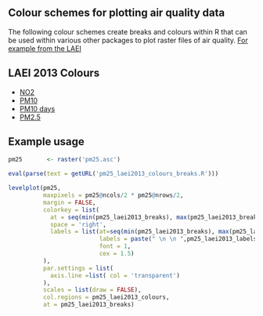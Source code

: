 ## Colour schemes for plotting air quality data

The following colour schemes create breaks and colours within R that can be used within various other packages to plot raster files of air quality. [For example from the LAEI](https://data.london.gov.uk/dataset/london-atmospheric-emissions-inventory-2013)

## LAEI 2013 Colours
* [NO2](https://github.com/KCL-ERG/colour_schemes/blob/master/no2_laei2013_colours_breaks.R)
* [PM10](https://github.com/KCL-ERG/colour_schemes/blob/master/pm10_laei2013_colours_breaks.R)
* [PM10 days](https://github.com/KCL-ERG/colour_schemes/blob/master/pm10d_laei2013_breaks_colours.R)
* [PM2.5](https://github.com/KCL-ERG/colour_schemes/blob/master/pm25_laei2013_colours_breaks.R)

## Example usage
```r
pm25       <- raster('pm25.asc')

eval(parse(text = getURL('pm25_laei2013_colours_breaks.R')))

levelplot(pm25,
          maxpixels = pm25@ncols/2 * pm25@nrows/2,
          margin = FALSE,
          colorkey = list(
            at = seq(min(pm25_laei2013_breaks), max(pm25_laei2013_breaks), length = 12),
            space = 'right',
            labels = list(at=seq(min(pm25_laei2013_breaks), max(pm25_laei2013_breaks), length = 12), 
                          labels = paste(" \n \n ",pm25_laei2013_labels), 
                          font = 1,
                          cex = 1.5)
          ),
          par.settings = list(
            axis.line =list( col = 'transparent')
          ),
          scales = list(draw = FALSE),
          col.regions = pm25_laei2013_colours,
          at = pm25_laei2013_breaks)
 ```
